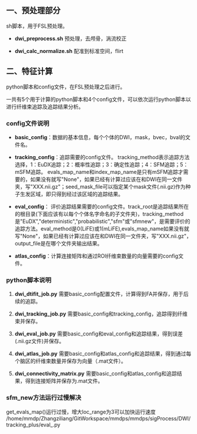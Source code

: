 ## 一、预处理部分
sh脚本，用于FSL预处理。

* **dwi_preprocess.sh** 预处理，去颅骨，涡流校正

* **dwi_calc_normalize.sh** 配准到标准空间，flirt

## 二、特征计算
python脚本和config文件，在FSL预处理之后进行。

一共有5个用于计算的python脚本和4个config文件，可以依次运行python脚本以进行纤维束追踪及追踪结果分析。

### config文件说明
* **basic_config**：数据的基本信息，每个个体的DWI，mask，bvec，bval的文件名。

* **tracking_config**：追踪需要的config文件。
    tracking_method表示追踪方法选择，1：EuDX追踪；2：概率性追踪；3：确定性追踪；4：SFM追踪；5：mSFM追踪。
    evals_map_name和index_map_name是只有mSFM追踪才需要的，如果没有就写"None"，如果已经有计算过应该在和DWI在同一文件夹，写"XXX.nii.gz"；seed_mask_file可以指定某个mask文件(.nii.gz)作为种子生发区域，即只得到经过该区域的追踪结果。

*   **eval_config**：
评价追踪结果需要的config文件。track_root是追踪结果所在的根目录(下面应该有以每个个体名字命名的子文件夹)，tracking_method是"EuDX","deterministic","probabilistic","sfm"或"sfmnew"，是需要评价的追踪方法。eval_method是0(LiFE)或1(mLiFE),evals_map_name如果没有就写"None"，如果已经有计算过应该在和DWI在同一文件夹，写"XXX.nii.gz"，output_file是在哪个文件夹输出结果。

* **atlas_config**：计算连接矩阵和通过ROI纤维束数量的向量需要的config文件。

### python脚本说明
1. **dwi_dtifit_job.py**
需要basic_config配置文件，计算得到FA并保存，用于后续的追踪。

2. **dwi_tracking_job.py**
需要basic_config和tracking_config，追踪得到纤维束并保存。

3. **dwi_eval_job.py**
需要basic_config和eval_config和追踪结果，得到误差(.nii.gz文件)并保存。

4. **dwi_atlas_job.py**
需要basic_config和atlas_config和追踪结果，得到通过每个脑区的纤维束数量并保存为向量（.mat文件）。

5. **dwi_connectivity_matrix.py**
需要basic_config和atlas_config和追踪结果，得到连接矩阵并保存为.mat文件。


### sfm_new方法运行过慢解决
get_evals_map()运行过慢，增大loc_range为3可以加快运行速度
/home/mmdp/Zhangziliang/GitWorkspace/mmdps/mmdps/sigProcess/DWI/tracking_plus/eval_.py
